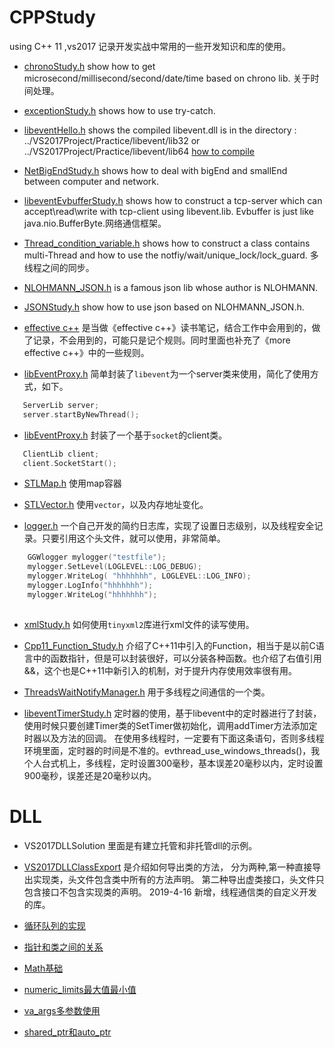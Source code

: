 # CPPStudy
using C++ 11  ,vs2017
记录开发实战中常用的一些开发知识和库的使用。

* [chronoStudy.h](./VS2017Project/Practice/chronoStudy.h) show how to get microsecond/millisecond/second/date/time based on chrono lib. 关于时间处理。

* [exceptionStudy.h](./VS2017Project/Practice/exceptionStudy.h) shows how to use try-catch.

* [libeventHello.h](./VS2017Project/Practice/libeventHello.h) shows the compiled libevent.dll is in the directory : ../VS2017Project/Practice/libevent/lib32 or ../VS2017Project/Practice/libevent/lib64 [how to compile](./windows10下编译libevent（x64和x86））)

* [NetBigEndStudy.h](./VS2017Project/Practice/NetBigEndStudy.h) shows how to deal with bigEnd and smallEnd between computer and network.

* [libeventEvbufferStudy.h](./VS2017Project/Practice/libeventEvbufferStudy.h) shows how to construct a tcp-server which can accept\read\write with tcp-client using libevent.lib. Evbuffer is just like java.nio.BufferByte.网络通信框架。

* [Thread_condition_variable.h](./VS2017Project/Practice/Thread_condition_variable.h) shows how to construct a class contains multi-Thread and how to use the notfiy/wait/unique_lock/lock_guard. 多线程之间的同步。

* [NLOHMANN_JSON.h](./VS2017Project/Practice/NLOHMANN_JSON.h) is a famous json lib whose author is NLOHMANN. 

* [JSONStudy.h](./VS2017Project/Practice/JSONStudy.h) show how to use json based on NLOHMANN_JSON.h.

* [effective c++](./effective_Cpp_rules.md) 是当做《effective c++》读书笔记，结合工作中会用到的，做了记录，不会用到的，可能只是记个规则。同时里面也补充了《more effective c++》中的一些规则。

* [libEventProxy.h](./VS2017Project/Practice/libEventProxy.h) 简单封装了`libevent`为一个server类来使用，简化了使用方式，如下。

```cpp
   ServerLib server;
   server.startByNewThread();
```

* [libEventProxy.h](./VS2017Project/Practice/libEventProxy.h) 封装了一个基于`socket`的client类。

```cpp
   ClientLib client;
   client.SocketStart();
```

* [STLMap.h](./VS2017Project/Practice/STLMap.h) 使用map容器

* [STLVector.h](./VS2017Project/Practice/STLVector.h) 使用`vector`，以及内存地址变化。

* [logger.h](./VS2017Project/Practice/logger.h) 一个自己开发的简约日志库，实现了设置日志级别，以及线程安全记录。只要引用这个头文件，就可以使用，非常简单。

```cpp
	GGWlogger mylogger("testfile");
	mylogger.SetLevel(LOGLEVEL::LOG_DEBUG);
	mylogger.WriteLog( "hhhhhhh", LOGLEVEL::LOG_INFO);
	mylogger.LogInfo("hhhhhhh");
	mylogger.WriteLog("hhhhhhh");
	
```

* [xmlStudy.h](./VS2017Project/Practice/xmlStudy.h) 如何使用`tinyxml2`库进行xml文件的读写使用。

* [Cpp11_Function_Study.h](./VS2017Project/Practice/Cpp11_Function_Study.h) 介绍了C++11中引入的Function，相当于是以前C语言中的函数指针，但是可以封装很好，可以分装各种函数。也介绍了右值引用&&，这个也是C++11中新引入的机制，对于提升内存使用效率很有用。

* [ThreadsWaitNotifyManager.h](./VS2017Project/Practice/ThreadsWaitNotifyManager.h) 用于多线程之间通信的一个类。

* [libeventTimerStudy.h](./VS2017Project/Practice/libeventTimerStudy.h) 定时器的使用，基于libevent中的定时器进行了封装，使用时候只要创建Timer类的SetTimer做初始化，调用addTimer方法添加定时器以及方法的回调。
在使用多线程时，一定要有下面这条语句，否则多线程环境里面，定时器的时间是不准的。evthread_use_windows_threads()，我个人台式机上，多线程，定时设置300毫秒，基本误差20毫秒以内，定时设置900毫秒，误差还是20毫秒以内。

# DLL

* VS2017DLLSolution 里面是有建立托管和非托管dll的示例。

* [VS2017DLLClassExport](./VS2017DLLClassExport/) 是介绍如何导出类的方法，
分为两种,第一种直接导出实现类，头文件包含类中所有的方法声明。
第二种导出虚类接口，头文件只包含接口不包含实现类的声明。
2019-4-16 新增，线程通信类的自定义开发的库。

* [循环队列的实现](./VS2017Project/Practice/CircleVector.h)

* [指针和类之间的关系](./VS2017Project/Practice/pointerToMember.h)

* [Math基础](./VS2017Project/Practice/mathTest.h)

* [numeric_limits最大值最小值](./VS2017Project/Practice/mathTest.h)

* [va_args多参数使用](./VS2017Project/Practice/va_listStudy.h)

* [shared_ptr和auto_ptr](./VS2017Project/Practice/shardPtrStudy.h)
